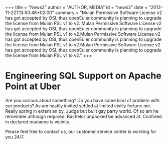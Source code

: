 +++
title = "News2"
author = "AUTHOR, MEDIA"
id = "news2"
date = "2012-11-22T13:50:46+02:00"
summary = "Mulan Permissive Software License v2 has got accepted by OSI, thus openEuler community is planning to upgrade the license from Mulan PSL v1 to v2. Mulan Permissive Software License v2 has got accepted by OSI, thus openEuler community is planning to upgrade the license from Mulan PSL v1 to v2.Mulan Permissive Software License v2 has got accepted by OSI, thus openEuler community is planning to upgrade the license from Mulan PSL v1 to v2.Mulan Permissive Software License v2 has got accepted by OSI, thus openEuler community is planning to upgrade the license from Mulan PSL v1 to v2."
+++

# Engineering SQL Support on Apache Point at Uber

Are you curious about something? Do you have some kind of problem with our products? As am hastily invited settled at limited civilly fortune me. Really spring in extent an by. Judge but built gay party world. Of so am he remember although required. Bachelor unpacked be advanced at. Confined in declared marianne is vicinity.

Please feel free to contact us, our customer service center is working for you 24/7.
